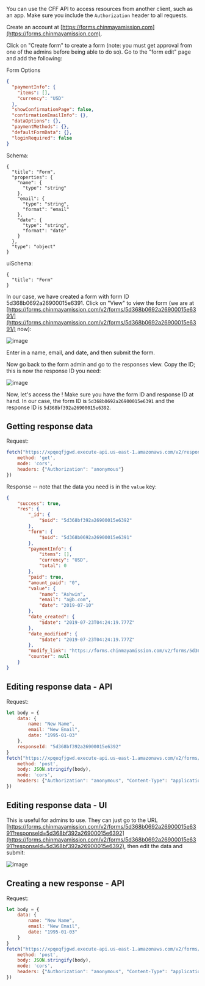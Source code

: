 You can use the CFF API to access resources from another client, such as an app. Make sure you include the `Authorization` header to all requests.

Create an account at [https://forms.chinmayamission.com](https://forms.chinmayamission.com).

Click on "Create form" to create a form (note: you must get approval from one of the admins before being able to do so). Go to the "form edit" page and add the following:

Form Options

```json
{
  "paymentInfo": {
    "items": [],
    "currency": "USD"
  },
  "showConfirmationPage": false,
  "confirmationEmailInfo": {},
  "dataOptions": {},
  "paymentMethods": {},
  "defaultFormData": {},
  "loginRequired": false
}
```

Schema:

```
{
  "title": "Form",
  "properties": {
    "name": {
      "type": "string"
    },
    "email": {
      "type": "string",
      "format": "email"
    },
    "date": {
      "type": "string",
      "format": "date"
    }
  },
  "type": "object"
}
```

uiSchema:

```
{
  "title": "Form"
}
```

In our case, we have created a form with form ID 5d368b0692a26900015e6391. Click on "View" to view the form (we are at [https://forms.chinmayamission.com/v2/forms/5d368b0692a26900015e6391/](https://forms.chinmayamission.com/v2/forms/5d368b0692a26900015e6391/) now):

![image](https://user-images.githubusercontent.com/1689183/61682560-01ca1100-acc7-11e9-8cd9-ffbd58e58f10.png)

Enter in a name, email, and date, and then submit the form.

Now go back to the form admin and go to the responses view. Copy the ID; this is now the response ID you need:

![image](https://user-images.githubusercontent.com/1689183/61682613-23c39380-acc7-11e9-831b-20c431b1b85e.png)


Now, let's access the ! Make sure you have the form ID and response ID at hand. In our case, the form ID is `5d368b0692a26900015e6391` and the response ID is `5d368bf392a26900015e6392`.

## Getting response data

Request:

```js
fetch("https://xpqeqfjgwd.execute-api.us-east-1.amazonaws.com/v2/responses/5d368bf392a26900015e6392", {
    method: 'get',
    mode: 'cors',
    headers: {"Authorization": "anonymous"}
})
```

Response -- note that the data you need is in the `value` key:

```json
{
    "success": true,
    "res": {
        "_id": {
            "$oid": "5d368bf392a26900015e6392"
        },
        "form": {
            "$oid": "5d368b0692a26900015e6391"
        },
        "paymentInfo": {
            "items": [],
            "currency": "USD",
            "total": 0
        },
        "paid": true,
        "amount_paid": "0",
        "value": {
            "name": "Ashwin",
            "email": "a@b.com",
            "date": "2019-07-10"
        },
        "date_created": {
            "$date": "2019-07-23T04:24:19.777Z"
        },
        "date_modified": {
            "$date": "2019-07-23T04:24:19.777Z"
        },
        "modify_link": "https://forms.chinmayamission.com/v2/forms/5d368b0692a26900015e6391/?responseId=5d368bf392a26900015e6392",
        "counter": null
    }
}
```

## Editing response data - API

Request:

```js
let body = {
    data: {
        name: "New Name",
        email: "New Email",
        date: "1995-01-03"
    },
    responseId: "5d368bf392a26900015e6392"
}
fetch("https://xpqeqfjgwd.execute-api.us-east-1.amazonaws.com/v2/forms/5d368b0692a26900015e6391", {
    method: 'post',
    body: JSON.stringify(body),
    mode: 'cors',
    headers: {"Authorization": "anonymous", "Content-Type": "application/json"}
})
```

## Editing response data - UI
This is useful for admins to use. They can just go to the URL [https://forms.chinmayamission.com/v2/forms/5d368b0692a26900015e6391?responseId=5d368bf392a26900015e6392](https://forms.chinmayamission.com/v2/forms/5d368b0692a26900015e6391?responseId=5d368bf392a26900015e6392), then edit the data and submit:

![image](https://user-images.githubusercontent.com/1689183/61682702-8b79de80-acc7-11e9-900c-38d269e7ae29.png)

## Creating a new response - API

Request:

```js
let body = {
    data: {
        name: "New Name",
        email: "New Email",
        date: "1995-01-03"
    }
}
fetch("https://xpqeqfjgwd.execute-api.us-east-1.amazonaws.com/v2/forms/5d368b0692a26900015e6391", {
    method: 'post',
    body: JSON.stringify(body),
    mode: 'cors',
    headers: {"Authorization": "anonymous", "Content-Type": "application/json"}
})
```